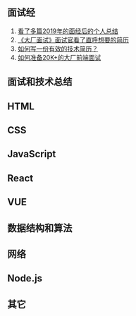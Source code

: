 ## 面试经
1. [看了多篇2019年的面经后的个人总结](https://www.cnblogs.com/strick/p/11819648.html)
2. [《大厂面试》面试官看了直呼想要的简历](https://www.cnblogs.com/aobing/p/12117044.html)
3. [如何写一份有效的技术简历？](http://www.ruanyifeng.com/blog/2020/01/technical-resume.html)
4. [如何准备20K+的大厂前端面试](https://juejin.im/post/5e16e64f5188254be37422f8)

## 面试和技术总结


## HTML


## CSS


## JavaScript


## React


## VUE


## 数据结构和算法


## 网络


## Node.js


## 其它
























